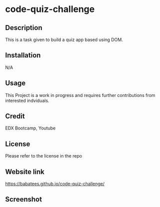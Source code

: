 # code-quiz-challenge


## Description
This is a task given to build a quiz app based using DOM.

## Installation
N/A

## Usage
This Project is a work in progress and requires further contributions from interested indviduals.

## Credit
EDX Bootcamp, Youtube

## License
Please refer to the license in the repo

## Website link
https://babatees.github.io/code-quiz-challenge/

## Screenshot
